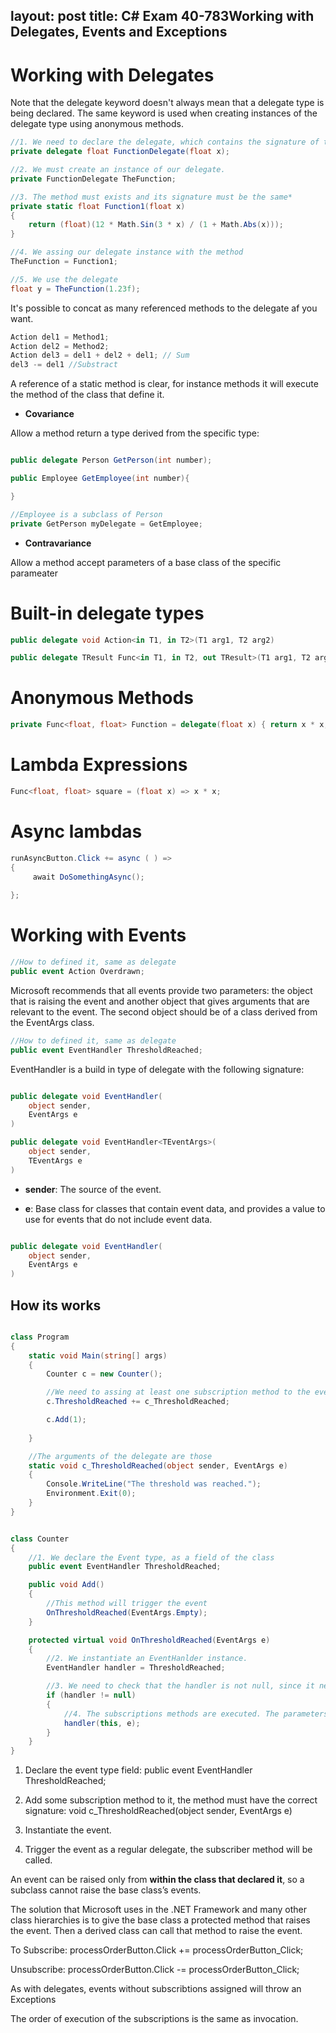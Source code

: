 layout: post
title: C# Exam 40-783Working with Delegates, Events and Exceptions
---

# Working with Delegates
Note that the delegate keyword doesn't always mean that a delegate type is being declared. The same keyword is used when creating instances of the delegate type using anonymous methods.

```cs
//1. We need to declare the delegate, which contains the signature of the methods that can reference.
private delegate float FunctionDelegate(float x);

//2. We must create an instance of our delegate.
private FunctionDelegate TheFunction;

//3. The method must exists and its signature must be the same*
private static float Function1(float x)
{
    return (float)(12 * Math.Sin(3 * x) / (1 + Math.Abs(x)));
}

//4. We assing our delegate instance with the method
TheFunction = Function1;

//5. We use the delegate
float y = TheFunction(1.23f);
```

It's possible to concat as many referenced methods to the delegate af you want.

```cs
Action del1 = Method1;
Action del2 = Method2;
Action del3 = del1 + del2 + del1; // Sum
del3 -= del1 //Substract
```

A reference of a static method is clear, for instance methods it will execute the method of the class that define it.

- **Covariance**

Allow a method return a type derived from the specific type:

```cs

public delegate Person GetPerson(int number);

public Employee GetEmployee(int number){

}

//Employee is a subclass of Person
private GetPerson myDelegate = GetEmployee;

```

- **Contravariance**

Allow a method accept parameters of a base class of the specific parameater

# Built-in delegate types

```cs
public delegate void Action<in T1, in T2>(T1 arg1, T2 arg2)

public delegate TResult Func<in T1, in T2, out TResult>(T1 arg1, T2 arg2)
```

# Anonymous Methods

```cs
private Func<float, float> Function = delegate(float x) { return x * x; };
```

# Lambda Expressions

```cs
Func<float, float> square = (float x) => x * x;
```

# Async lambdas

```cs
runAsyncButton.Click += async ( ) =>
{
     await DoSomethingAsync();
  
};
```

# Working with Events

```cs
//How to defined it, same as delegate
public event Action Overdrawn;
```

Microsoft recommends that all events provide two parameters: the object that is raising the event
and another object that gives arguments that are relevant to the event. The second object should be
of a class derived from the EventArgs class.

```cs
//How to defined it, same as delegate
public event EventHandler ThresholdReached;
```

EventHandler is a build in type of delegate with the following signature:

```cs

public delegate void EventHandler(
	object sender,
	EventArgs e
)

public delegate void EventHandler<TEventArgs>(
	object sender,
	TEventArgs e
)
```

-   **sender**: The source of the event.

-   **e**:   Base class for classes that contain event data, and provides a value to use for events that do not include event data.

```cs

public delegate void EventHandler(
	object sender,
	EventArgs e
)
```

## How its works

```cs

class Program
{
    static void Main(string[] args)
    {
        Counter c = new Counter();

        //We need to assing at least one subscription method to the event
        c.ThresholdReached += c_ThresholdReached;

        c.Add(1);
        
    }

    //The arguments of the delegate are those
    static void c_ThresholdReached(object sender, EventArgs e)
    {
        Console.WriteLine("The threshold was reached.");
        Environment.Exit(0); 
    }
}


class Counter
{    
    //1. We declare the Event type, as a field of the class
    public event EventHandler ThresholdReached;

    public void Add()
    {   
        //This method will trigger the event
        OnThresholdReached(EventArgs.Empty);
    }

    protected virtual void OnThresholdReached(EventArgs e)
    {
        //2. We instantiate an EventHanlder instance.
        EventHandler handler = ThresholdReached;

        //3. We need to check that the handler is not null, since it needs to be at least one subscription method
        if (handler != null)
        {
            //4. The subscriptions methods are executed. The parameters of the EventHandler are the Object how raise the event and the events arguments
            handler(this, e);
        }
    }
}
```

1.  Declare the event type field: public event EventHandler ThresholdReached;

2.  Add some subscription method to it, the method must have the correct signature: void c_ThresholdReached(object sender, EventArgs e)

3.  Instantiate the event.

4.  Trigger the event as a regular delegate, the subscriber method will be called.

An event can be raised only from **within the class that declared it**, so a subclass cannot raise the base class’s events.

The solution that Microsoft uses in the .NET Framework and many other class hierarchies is to give the base class a protected method that raises the event. Then a derived class can call that method to
raise the event.

To Subscribe:   processOrderButton.Click += processOrderButton_Click;

Unsubscribe:    processOrderButton.Click -= processOrderButton_Click;

As with delegates, events without subscribtions assigned will throw an Exceptions

The order of execution of the subscriptions is the same as invocation.

